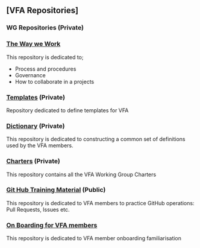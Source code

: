 ## [VFA Repositories]

### WG Repositories (Private)

### [The Way we Work](https://github.com/volumetricformat/the_way_we_work)
This repository is dedicated to;
- Process and procedures
- Governance 
- How to collaborate in a projects

### [Templates](https://github.com/volumetricformat/Templates) (Private)
Repository dedicated to define templates for VFA

### [Dictionary](https://github.com/volumetricformat/Dictionary) (Private)
This repository is dedicated to constructing a common set of definitions used by the VFA members.

### [Charters](https://github.com/volumetricformat/Charter) (Private)
This repository contains all the VFA Working Group Charters

### [Git Hub Training Material](https://github.com/volumetricformat/GitHub_Training_Material) (Public)
This repository is dedicated to VFA members to practice GitHub operations: Pull Requests, Issues etc.

### [On Boarding for VFA members]()
This repository is dedicated to VFA member onboarding familiarisation